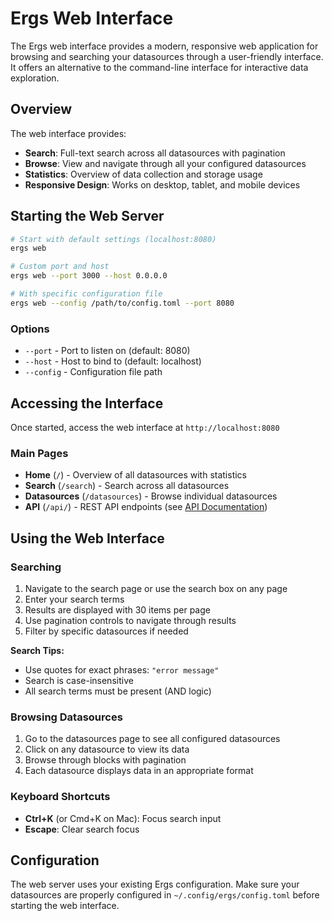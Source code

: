 # Ergs Web Interface

The Ergs web interface provides a modern, responsive web application for browsing and searching your datasources through a user-friendly interface. It offers an alternative to the command-line interface for interactive data exploration.

## Overview

The web interface provides:
- **Search**: Full-text search across all datasources with pagination
- **Browse**: View and navigate through all your configured datasources
- **Statistics**: Overview of data collection and storage usage
- **Responsive Design**: Works on desktop, tablet, and mobile devices

## Starting the Web Server

```bash
# Start with default settings (localhost:8080)
ergs web

# Custom port and host
ergs web --port 3000 --host 0.0.0.0

# With specific configuration file
ergs web --config /path/to/config.toml --port 8080
```

### Options

- `--port` - Port to listen on (default: 8080)
- `--host` - Host to bind to (default: localhost)
- `--config` - Configuration file path

## Accessing the Interface

Once started, access the web interface at `http://localhost:8080`

### Main Pages

- **Home** (`/`) - Overview of all datasources with statistics
- **Search** (`/search`) - Search across all datasources
- **Datasources** (`/datasources`) - Browse individual datasources
- **API** (`/api/`) - REST API endpoints (see [API Documentation](api.md))

## Using the Web Interface

### Searching

1. Navigate to the search page or use the search box on any page
2. Enter your search terms
3. Results are displayed with 30 items per page
4. Use pagination controls to navigate through results
5. Filter by specific datasources if needed

**Search Tips:**
- Use quotes for exact phrases: `"error message"`
- Search is case-insensitive
- All search terms must be present (AND logic)

### Browsing Datasources

1. Go to the datasources page to see all configured datasources
2. Click on any datasource to view its data
3. Browse through blocks with pagination
4. Each datasource displays data in an appropriate format

### Keyboard Shortcuts

- **Ctrl+K** (or Cmd+K on Mac): Focus search input
- **Escape**: Clear search focus

## Configuration

The web server uses your existing Ergs configuration. Make sure your datasources are properly configured in `~/.config/ergs/config.toml` before starting the web interface.
